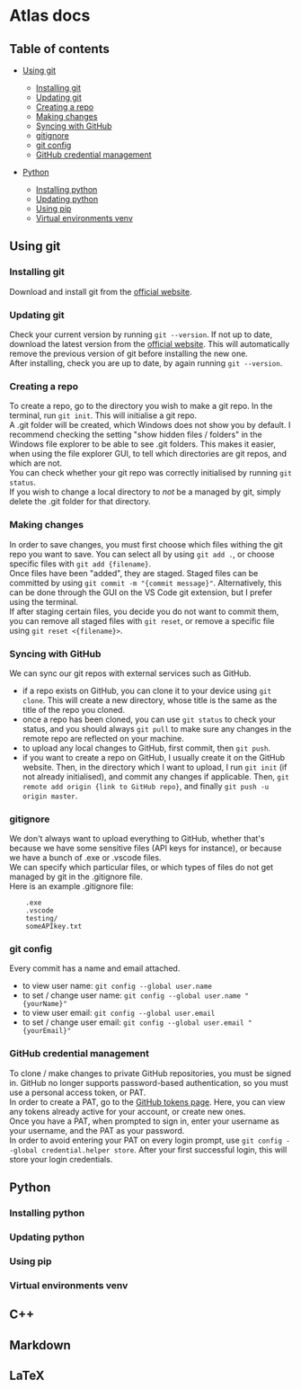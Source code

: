 # Atlas docs

## Table of contents

- [Using git](#using-git)
    - [Installing git](#installing-git)
    - [Updating git](#updating-git)
    - [Creating a repo](#updating-git)
    - [Making changes](#making-changes)
    - [Syncing with GitHub](#syncing-with-github)
    - [gitignore](#gitignore)
    - [git config](#git-config)
    - [GitHub credential management](#github-credential-management)

- [Python](#python)
    - [Installing python](#installing-python)
    - [Updating python](#updating-python)
    - [Using pip](#using-pip)
    - [Virtual environments venv](#virtual-environments-venv)


## Using git

### Installing git
Download and install git from the [official website](https://git-scm.com/downloads/win).

### Updating git
Check your current version by running `git --version`.
If not up to date, download the latest version from the [official website](https://git-scm.com/downloads/win). This will automatically remove the previous version of git before installing the new one.  
After installing, check you are up to date, by again running `git --version`.

### Creating a repo
To create a repo, go to the directory you wish to make a git repo. In the terminal, run `git init`. This will initialise a git repo.  
A .git folder will be created, which Windows does not show you by default. I recommend checking the setting "show hidden files / folders" in the Windows file explorer to be able to see .git folders. This makes it easier, when using the file explorer GUI, to tell which directories are git repos, and which are not.  
You can check whether your git repo was correctly initialised by running `git status`.  
If you wish to change a local directory to _not_ be a managed by git, simply delete the .git folder for that directory.

### Making changes
In order to save changes, you must first choose which files withing the git repo you want to save. You can select all by using `git add .`, or choose specific files with `git add {filename}`.  
Once files have been "added", they are staged. Staged files can be committed by using `git commit -m "{commit message}"`. Alternatively, this can be done through the GUI on the VS Code git extension, but I prefer using the terminal.  
If after staging certain files, you decide you do not want to commit them, you can remove all staged files with `git reset`, or remove a specific file using `git reset <{filename}>`.

### Syncing with GitHub
We can sync our git repos with external services such as GitHub.
- if a repo exists on GitHub, you can clone it to your device using `git clone`. This will create a new directory, whose title is the same as the title of the repo you cloned.
- once a repo has been cloned, you can use `git status` to check your status, and you should always `git pull` to make sure any changes in the remote repo are reflected on your machine.
- to upload any local changes to GitHub, first commit, then `git push`. 
- if you want to create a repo on GitHub, I usually create it on the GitHub website. Then, in the directory which I want to upload, I run `git init` (if not already initialised), and commit any changes if applicable. Then, `git remote add origin {link to GitHub repo}`, and finally `git push -u origin master`.

### gitignore
We don't always want to upload everything to GitHub, whether that's because we have some sensitive files (API keys for instance), or because we have a bunch of .exe or .vscode files.  
We can specify which particular files, or which types of files do not get managed by git in the .gitignore file.  
Here is an example .gitignore file:
``` 
    .exe
    .vscode
    testing/
    someAPIkey.txt
```

### git config
Every commit has a name and email attached.  
- to view user name: `git config --global user.name`
- to set / change user name: `git config --global user.name "{yourName}"`
- to view user email: `git config --global user.email`
- to set / change user email: `git config --global user.email "{yourEmail}"`

### GitHub credential management
To clone / make changes to private GitHub repositories, you must be signed in. GitHub no longer supports password-based authentication, so you must use a personal access token, or PAT.  
In order to create a PAT, go to the [GitHub tokens page](https://github.com/settings/tokens). Here, you can view any tokens already active for your account, or create new ones.  
Once you have a PAT, when prompted to sign in, enter your username as your username, and the PAT as your password.  
In order to avoid entering your PAT on every login prompt, use `git config --global credential.helper store`. After your first successful login, this will store your login credentials.

## Python

### Installing python

### Updating python

### Using pip

### Virtual environments venv

## C++

## Markdown

## LaTeX

